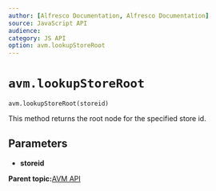 ```yaml
---
author: [Alfresco Documentation, Alfresco Documentation]
source: JavaScript API
audience: 
category: JS API
option: avm.lookupStoreRoot
---
```


# ``avm.lookupStoreRoot``

`avm.lookupStoreRoot(storeid)`

This method returns the root node for the specified store id.

## Parameters

-   **storeid**

**Parent topic:**[AVM API](../references/API-JS-AVM.md)

